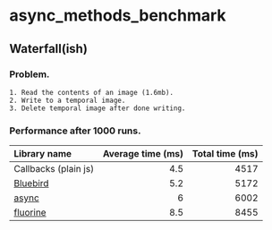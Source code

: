 # async_methods_benchmark

## Waterfall(ish)

### Problem.
    1. Read the contents of an image (1.6mb).
    2. Write to a temporal image.
    3. Delete temporal image after done writing.

### Performance after 1000 runs.

|Library name|Average time (ms)|Total time (ms)|
|:-----------|---------------:|--------------:|
|Callbacks (plain js)|4.5|4517|
|[Bluebird](https://github.com/petkaantonov/bluebird)|5.2|5172|
|[async](https://github.com/caolan/async)|6|6002|
|[fluorine](https://github.com/freshout-dev/fluorine)|8.5|8455|